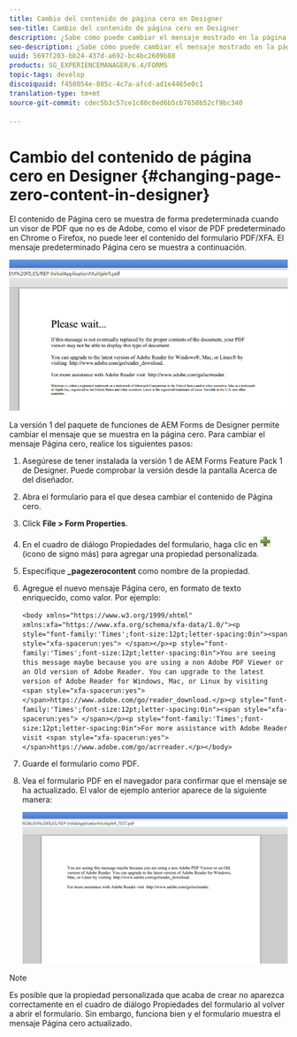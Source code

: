 ```yaml
---
title: Cambio del contenido de página cero en Designer
seo-title: Cambio del contenido de página cero en Designer
description: ¿Sabe cómo puede cambiar el mensaje mostrado en la página cero de un archivo PDF XFA al visualizarlo en un visor que no sea de Adobe PDF?
seo-description: ¿Sabe cómo puede cambiar el mensaje mostrado en la página cero de un archivo PDF XFA al visualizarlo en un visor que no sea de Adobe PDF?
uuid: 5697f203-bb24-437d-a692-bc4bc2609b88
products: SG_EXPERIENCEMANAGER/6.4/FORMS
topic-tags: develop
discoiquuid: f458054e-885c-4c7a-afcd-ad1e4465e0c1
translation-type: tm+mt
source-git-commit: cdec5b3c57ce1c80c0ed6b5cb7650b52cf9bc340

---
```



# Cambio del contenido de página cero en Designer {#changing-page-zero-content-in-designer}

El contenido de Página cero se muestra de forma predeterminada cuando un visor de PDF que no es de Adobe, como el visor de PDF predeterminado en Chrome o Firefox, no puede leer el contenido del formulario PDF/XFA. El mensaje predeterminado Página cero se muestra a continuación.

![defaultpage0message](assets/defaultpage0message.png)

La versión 1 del paquete de funciones de AEM Forms de Designer permite cambiar el mensaje que se muestra en la página cero. Para cambiar el mensaje Página cero, realice los siguientes pasos:

1. Asegúrese de tener instalada la versión 1 de AEM Forms Feature Pack 1 de Designer. Puede comprobar la versión desde la pantalla Acerca de del diseñador.

1. Abra el formulario para el que desea cambiar el contenido de Página cero.

1. Click **File > Form Properties**.

1. En el cuadro de diálogo Propiedades del formulario, haga clic en ![más](assets/plus.png) (icono de signo más) para agregar una propiedad personalizada.

1. Especifique **_pagezerocontent** como nombre de la propiedad.
1. Agregue el nuevo mensaje Página cero, en formato de texto enriquecido, como valor. Por ejemplo:

   `<body xmlns="https://www.w3.org/1999/xhtml" xmlns:xfa="https://www.xfa.org/schema/xfa-data/1.0/"><p style="font-family:'Times';font-size:12pt;letter-spacing:0in"><span style="xfa-spacerun:yes"> </span></p><p style="font-family:'Times';font-size:12pt;letter-spacing:0in">You are seeing this message maybe because you are using a non Adobe PDF Viewer or an Old version of Adobe Reader. You can upgrade to the latest version of Adobe Reader for Windows, Mac, or Linux by visiting <span style="xfa-spacerun:yes"> </span>https://www.adobe.com/go/reader_download.</p><p style="font-family:'Times';font-size:12pt;letter-spacing:0in"><span style="xfa-spacerun:yes"> </span></p><p style="font-family:'Times';font-size:12pt;letter-spacing:0in">For more assistance with Adobe Reader visit <span style="xfa-spacerun:yes"> </span>https://www.adobe.com/go/acrreader.</p></body>`

1. Guarde el formulario como PDF.

1. Vea el formulario PDF en el navegador para confirmar que el mensaje se ha actualizado. El valor de ejemplo anterior aparece de la siguiente manera:

   ![change message](assets/changedmessage.png)

>[!NOTE]
>
>Es posible que la propiedad personalizada que acaba de crear no aparezca correctamente en el cuadro de diálogo Propiedades del formulario al volver a abrir el formulario. Sin embargo, funciona bien y el formulario muestra el mensaje Página cero actualizado.

